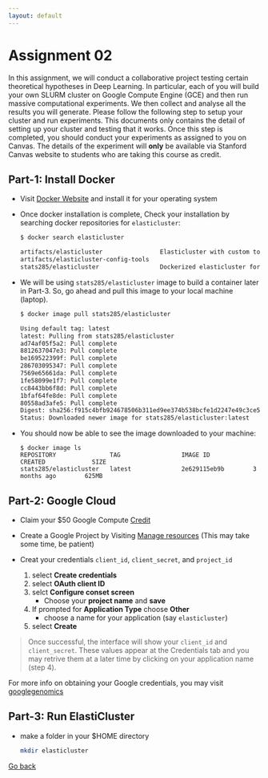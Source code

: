 ```yaml
---
layout: default 
---
```



# Assignment 02

In this assignment, we will conduct a collaborative project testing certain theoretical hypotheses
in Deep Learning. In particular, each of you will build your own SLURM cluster on Google Compute Engine (GCE)
and then run massive computational experiments. We then collect and analyse all the results you will generate.
Please follow the following step to setup your cluster and run experiments. This documents only contains the detail of setting up your cluster and testing that it works. Once this step is completed, you should conduct your experiments as assigned to you on Canvas. The details of the experiment will **only** be available via Stanford Canvas website to students who are taking this course as credit. 

## Part-1: Install Docker
* Visit [Docker Website](https://www.docker.com/community-edition#/download) and install it for your operating system
* Once docker installation is complete, Check your installation by searching docker repositories for `elasticluster`:    
    ```bash
    $ docker search elasticluster

    artifacts/elasticluster                Elasticluster with custom tools to fully m...   1                                       
    artifacts/elasticluster-config-tools                                                   0                                       
    stats285/elasticluster                 Dockerized elasticluster for Stanford cour...   0
    ```


* We will be using `stats285/elasticluster` image to build a container later in Part-3. So, go ahead and pull this image to your local machine (laptop).

    ```bash
    $ docker image pull stats285/elasticluster

    Using default tag: latest
    latest: Pulling from stats285/elasticluster
    ad74af05f5a2: Pull complete 
    8812637047e3: Pull complete 
    be169522399f: Pull complete 
    286703095347: Pull complete 
    7569e65661da: Pull complete 
    1fe58099e1f7: Pull complete 
    cc8443bb6f8d: Pull complete 
    1bfaf64fe8de: Pull complete 
    80558ad3afe5: Pull complete 
    Digest: sha256:f915c4bfb924678506b311ed9ee374b538bcfe1d2247e49c3ce521b0b8103606
    Status: Downloaded newer image for stats285/elasticluster:latest
    ```

* You should now be able to see the image downloaded to your machine:

    ```
    $ docker image ls
    REPOSITORY               TAG                 IMAGE ID            CREATED             SIZE
    stats285/elasticluster   latest              2e629115eb9b        3 months ago        625MB
    ```


## Part-2: Google Cloud

* Claim your $50 Google Compute [Credit](https://canvas.stanford.edu/courses/73102/discussion_topics/160558)
* Create a Google Project by Visiting [Manage resources](https://console.cloud.google.com/cloud-resource-manager?_ga=2.13784503.-1419916998.1496658742) (This may take some time, be patient)

* Creat your credentials `client_id`, `client_secret`, and `project_id`
   1. select **Create credentials**
   2. select **OAuth client ID**
   3. selct  **Configure conset screen**    
        * Choose your **project name** and **save**
   4. If prompted for **Application Type** choose **Other**    
        * choose a name for your application (say `elasticluster`)
   5. select **Create** 

> Once successful, the interface will show your `client_id`  and `client_secret`.
> These values appear at the Credentials tab and you may retrive them at a later time by clicking on your application name (step 4).

For more info on obtaining your Google credentials, you may visit [googlegenomics](http://googlegenomics.readthedocs.io/en/latest/use_cases/setup_gridengine_cluster_on_compute_engine/)


## Part-3: Run ElastiCluster

* make a folder in your $HOME directory  
    ```bash
    mkdir elasticluster
    ```


[Go back](https://stats285.github.io/assignments)
